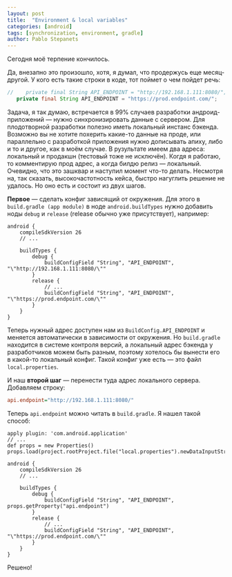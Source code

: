 ```yaml
---
layout: post
title:  "Environment & local variables"
categories: [android]
tags: [synchronization, environment, gradle]
author: Pablo Stepanets
---
```

Сегодня моё терпение кончилось.


Да, внезапно это произошло, хотя, я думал, что продержусь еще месяц-другой.
У кого есть такие строки в коде, тот поймет о чем пойдет речь:
<!--more-->

 ```java
//    private final String API_ENDPOINT = "http://192.168.1.111:8080/";
    private final String API_ENDPOINT = "https://prod.endpoint.com/";
```

Задача, я так думаю, встречается в 99% случаев разработки андроид-приложений  &mdash;  нужно синхронизировать данные с сервером.
Для плодотворной разработки полезно иметь локальный инстанс бэкенда.
Возможно вы не хотите похерить какие-то данные на проде, или параллельно с разработкой приложения нужно дописывать апиху, либо и то и другое, как в моём случае.
В рузультате имеем два адреса: локальный и продакшн (тестовый тоже не исключён).
Когдя я работаю, то комментирую прод адрес, а когда билдю релиз &mdash; локальный.
Очевидно, что это зашквар и наступил момент что-то делать.
Несмотря на, так сказать, высокочастотность кейса, быстро нагуглить решение не удалось.
Но оно есть и состоит из двух шагов.

**Первое** &mdash; сделать конфиг зависящий от окружения.
Для этого в `build.gradle (app module)` в ноде `android.buildTypes` нужно добавить ноды `debug` и `release` (release обычно уже присутствует), например:
```
android {
    compileSdkVersion 26
    // ...
    
    buildTypes {
        debug {
            buildConfigField "String", "API_ENDPOINT", "\"http://192.168.1.111:8080/\""
        }
        release {
            // ...
            buildConfigField "String", "API_ENDPOINT", "\"https://prod.endpoint.com/\""
        }
    }
}
```
Теперь нужный адрес доступен нам из `BuildConfig.API_ENDPOINT` и меняется автоматически в зависимости от окружения.
Но `build.gradle` находится в системе контроля версий, а локальный адрес бэкенда у разработчиков можем быть разным,
поэтому хотелось бы вынести его в какой-то локальный конфиг. Такой конфиг уже есть &mdash; это файл `local.properties`.

И наш **второй шаг** &mdash; перенести туда адрес локального сервера. Добавляем строку:
```ini
api.endpoint="http://192.168.1.111:8080/"
```
Теперь `api.endpoint` можно читать в `build.gradle`. Я нашел такой способ:
```
apply plugin: 'com.android.application'
// ...
def props = new Properties()
props.load(project.rootProject.file("local.properties").newDataInputStream())

android {
    compileSdkVersion 26
    // ...
    
    buildTypes {
        debug {
            buildConfigField "String", "API_ENDPOINT", props.getProperty("api.endpoint")
        }
        release {
            // ...
            buildConfigField "String", "API_ENDPOINT", "\"https://prod.endpoint.com/\""
        }
    }
}
```
Решено!